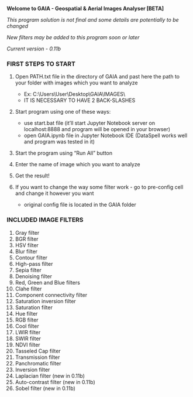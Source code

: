 **Welcome to GAIA - Geospatial & Aerial Images Analyser [BETA]**

*This program solution is not final and some details are potentially to be changed*

*New filters may be added to this program soon or later*

*Current version - 0.11b*


### FIRST STEPS TO START

1) Open PATH.txt file in the directory of GAIA and past here the path to your folder with images which you want to analyze
   - Ex: C:\\Users\\User\\Desktop\\GAIA\\IMAGES\\
   - IT IS NECESSARY TO HAVE 2 BACK-SLASHES

3) Start program using one of these ways: 
   - use start.bat file (it’ll start Jupyter Notebook server on localhost:8888 and program will be opened in your browser)
   - open GAIA.ipynb file in Jupyter Notebook IDE (DataSpell works well and program was tested in it)
  
4) Start the program using “Run All” button

5) Enter the name of image which you want to analyze

6) Get the result!

7) If you want to change the way some filter work - go to pre-config cell and change it however you want
   - original config file is located in the GAIA folder



### INCLUDED IMAGE FILTERS

1) Gray filter
2) BGR filter
3) HSV filter
4) Blur filter
5) Contour filter
6) High-pass filter
7) Sepia filter
8) Denoising filter
9) Red, Green and Blue filters
10) Clahe filter
11) Component connectivity filter
12) Saturation inversion filter
13) Saturation filter
14) Hue filter
15) RGB filter
16) Cool filter
17) LWIR filter
18) SWIR filter
19) NDVI filter
20) Tasseled Cap filter
21) Transmission filter
22) Panchromatic filter
23) Inversion filter
24) Laplacian filter (new in 0.11b)
25) Auto-contrast filter (new in 0.11b)
26) Sobel filter (new in 0.11b)
